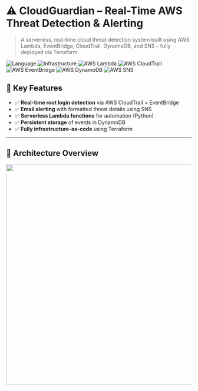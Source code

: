 # ⚠️ CloudGuardian – Real-Time AWS Threat Detection & Alerting

> A serverless, real-time cloud threat detection system built using AWS Lambda, EventBridge, CloudTrail, DynamoDB, and SNS – fully deployed via Terraform.

![Language](https://img.shields.io/badge/language-Python-blue.svg)
![Infrastructure](https://img.shields.io/badge/infrastructure-Terraform-blueviolet)
![AWS Lambda](https://img.shields.io/badge/AWS%20Service-Lambda-orange?logo=aws-lambda)
![AWS CloudTrail](https://img.shields.io/badge/AWS%20Service-CloudTrail-green?logo=amazon-aws)
![AWS EventBridge](https://img.shields.io/badge/AWS%20Service-EventBridge-purple?logo=amazon-aws)
![AWS DynamoDB](https://img.shields.io/badge/AWS%20Service-DynamoDB-blue?logo=amazon-dynamodb)
![AWS SNS](https://img.shields.io/badge/AWS%20Service-SNS-yellow?logo=amazon-aws)

## 🚀 Key Features

- ✅ **Real-time root login detection** via AWS CloudTrail + EventBridge
- ✅ **Email alerting** with formatted threat details using SNS
- ✅ **Serverless Lambda functions** for automation (Python)
- ✅ **Persistent storage** of events in DynamoDB
- ✅ **Fully infrastructure-as-code** using Terraform
---

## 🧱 Architecture Overview
<p align="center">
  <img src="https://github.com/user-attachments/assets/d926b019-b659-46ec-9e64-621114ce79ff" width="600"/>
</p>


